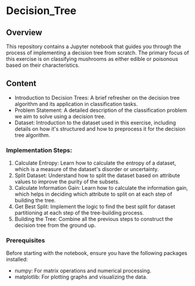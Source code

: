 # Decision_Tree

## Overview
This repository contains a Jupyter notebook that guides you through the process of implementing a decision tree from scratch. The primary focus of this exercise is on classifying mushrooms as either edible or poisonous based on their characteristics.

## Content
- Introduction to Decision Trees: A brief refresher on the decision tree algorithm and its application in classification tasks.
- Problem Statement: A detailed description of the classification problem we aim to solve using a decision tree.
- Dataset: Introduction to the dataset used in this exercise, including details on how it's structured and how to preprocess it for the decision tree algorithm.

### Implementation Steps:
1. Calculate Entropy: Learn how to calculate the entropy of a dataset, which is a measure of the dataset's disorder or uncertainty.
2. Split Dataset: Understand how to split the dataset based on attribute values to improve the purity of the subsets.
3. Calculate Information Gain: Learn how to calculate the information gain, which helps in deciding which attribute to split on at each step of building the tree.
4. Get Best Split: Implement the logic to find the best split for dataset partitioning at each step of the tree-building process.
5. Building the Tree: Combine all the previous steps to construct the decision tree from the ground up.

### Prerequisites
Before starting with the notebook, ensure you have the following packages installed:

- numpy: For matrix operations and numerical processing.
- matplotlib: For plotting graphs and visualizing the data.



